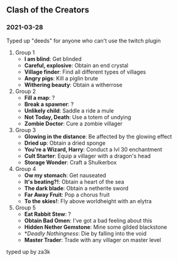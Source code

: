 ## Clash of the Creators
### 2021-03-28
Typed up "deeds" for anyone who can't use the twitch plugin

1. Group 1
    - **I am blind**: Get blinded
    - **Careful, explosive**: Obtain an end crystal
    - **Village finder**: Find all different types of villages
    - **Angry pigs**: Kill a piglin brute
    - **Withering beauty**: Obtain a witherrose
2. Group 2
    - **Fill a map**: ?
    - **Break a spawner**: ?
    - **Unlikely child**: Saddle a ride a mule
    - **Not Today, Death**: Use a totem of undying
    - **Zombie Doctor**: Cure a zombie villager
3. Group 3
    - **Glowing in the distance**: Be affected by the glowing effect
    - **Dried up**: Obtain a dried sponge
    - **You're a Wizard, Harry**: Conduct a lvl 30 enchantment
    - **Cult Starter**: Equip a villager with a dragon's head
    - **Storage Wonder**: Craft a Shulkerbox
4. Group 4
    - **Ow my stomach**: Get nauseated
    - **It's beating?!**: Obtain a heart of the sea
    - **The dark blade**: Obtain a netherite sword
    - **Far Away Fruit**: Pop a chorus fruit
    - **To the skies!**: Fly above worldheight with an elytra
5. Group 5
    - **Eat Rabbit Stew**: ?
    - **Obtain Bad Omen**: I've got a bad feeling about this
    - **Hidden Nether Gemstone**: Mine some gilded blackstone
    - **Deadly Nothingness*: Die by falling into the void
    - **Master Trader**: Trade with any villager on master level

typed up by za3k

